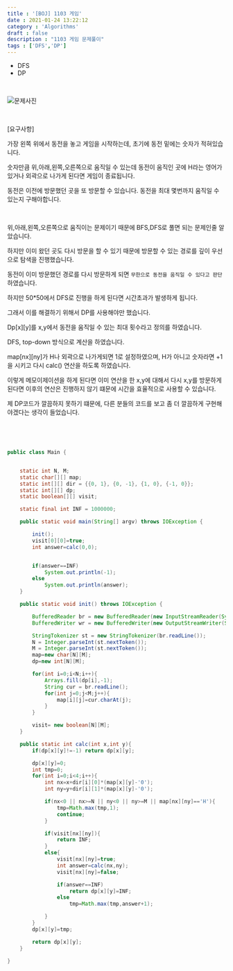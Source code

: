 ```yaml
---
title : '[BOJ] 1103 게임'
date : 2021-01-24 13:22:12
category : 'Algorithms'
draft : false
description : "1103 게임 문제풀이"
tags : ['DFS','DP']
---
```


* DFS
* DP


<br/>

![문제사진](https://user-images.githubusercontent.com/57346393/105786103-c006de80-5fbf-11eb-8490-071f7eb129d3.png)

<br/>

[요구사항]

가장 왼쪽 위에서 동전을 놓고 게임을 시작하는데, 초기에 동전 밑에는 숫자가 적혀있습니다. 

숫자만큼 위,아래,왼쪽,오른쪽으로 움직일 수 있는데 동전이 움직인 곳에 H라는 영어가 있거나 외곽으로 나가게 된다면 게임이 종료됩니다. 

동전은 이전에 방문했던 곳을 또 방문할 수 있습니다. 동전을 최대 몇번까지 움직일 수 있는지 구해야합니다. 


<br/>

위,아래,왼쪽,오른쪽으로 움직이는 문제이기 때문에 BFS,DFS로 풀면 되는 문제인줄 알았습니다.

하지만 이미 왔던 곳도 다시 방문을 할 수 있기 때문에 방문할 수 있는 경로를 깊이 우선으로 탐색을 진행했습니다.

동전이 이미 방문했던 경로를 다시 방문하게 되면 `무한으로 동전을 움직일 수 있다고 판단`하였습니다.

하지만 50*50에서 DFS로 진행을 하게 된다면 시간초과가 발생하게 됩니다.

그래서 이를 해결하기 위해서 DP를 사용해야만 했습니다.

Dp[x][y]를 x,y에서 동전을 움직일 수 있는 최대 횟수라고 정의를 하였습니다.

DFS, top-down 방식으로 계산을 하였습니다.

map[nx][ny]가 H나 외곽으로 나가게되면 1로 설정하였으며, H가 아니고 숫자라면 +1을 시키고 다시 calc() 연산을 하도록 하였습니다.

이렇게 메모이제이션을 하게 된다면 이미 연산을 한 x,y에 대해서 다시 x,y를 방문하게 된다면 이후의 연산은 진행하지 않기 떄문에 시간을 효율적으로 사용할 수 있습니다.

제 DP코드가 깔끔하지 못하기 떄문에, 다른 분들의 코드를 보고 좀 더 깔끔하게 구현해야겠다는 생각이 들었습니다.



<br/> <br/>

```java

public class Main {


    static int N, M;
    static char[][] map;
    static int[][] dir = {{0, 1}, {0, -1}, {1, 0}, {-1, 0}};
    static int[][] dp;
    static boolean[][] visit;

    static final int INF = 1000000;

    public static void main(String[] argv) throws IOException {

        init();
        visit[0][0]=true;
        int answer=calc(0,0);


        if(answer==INF)
            System.out.println(-1);
        else
            System.out.println(answer);
    }

    public static void init() throws IOException {

        BufferedReader br = new BufferedReader(new InputStreamReader(System.in));
        BufferedWriter wr = new BufferedWriter(new OutputStreamWriter(System.out));

        StringTokenizer st = new StringTokenizer(br.readLine());
        N = Integer.parseInt(st.nextToken());
        M = Integer.parseInt(st.nextToken());
        map=new char[N][M];
        dp=new int[N][M];

        for(int i=0;i<N;i++){
            Arrays.fill(dp[i],-1);
            String cur = br.readLine();
            for(int j=0;j<M;j++){
                map[i][j]=cur.charAt(j);
            }
        }

        visit= new boolean[N][M];
    }

    public static int calc(int x,int y){
        if(dp[x][y]!=-1) return dp[x][y];

        dp[x][y]=0;
        int tmp=0;
        for(int i=0;i<4;i++){
            int nx=x+dir[i][0]*(map[x][y]-'0');
            int ny=y+dir[i][1]*(map[x][y]-'0');

            if(nx<0 || nx>=N || ny<0 || ny>=M || map[nx][ny]=='H'){
                tmp=Math.max(tmp,1);
                continue;
            }

            if(visit[nx][ny]){
                return INF;
            }
            else{
                visit[nx][ny]=true;
                int answer=calc(nx,ny);
                visit[nx][ny]=false;

                if(answer==INF)
                    return dp[x][y]=INF;
                else
                    tmp=Math.max(tmp,answer+1);

            }
        }
        dp[x][y]=tmp;

        return dp[x][y];
    }

}


```